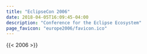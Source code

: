 ```yaml
---
title: "EclipseCon 2006"
date: 2018-04-05T16:09:45-04:00
description: "Conference for the Eclipse Ecosystem"
page_favicon: "europe2006/favicon.ico"
---
```


{{< 2006 >}}